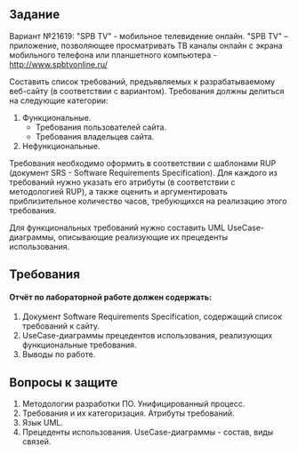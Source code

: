 ## Задание

Вариант №21619: "SPB TV" - мобильное телевидение онлайн. "SPB TV" – приложение, позволяющее просматривать ТВ каналы онлайн с экрана мобильного телефона или планшетного компьютера - http://www.spbtvonline.ru/

Составить список требований, предъявляемых к разрабатываемому веб-сайту (в соответствии с вариантом). Требования должны делиться на следующие категории:
1. Функциональные.
   - Требования пользователей сайта.
   - Требования владельцев сайта.
2. Нефункциональные.

Требования необходимо оформить в соответствии с шаблонами RUP (документ SRS - Software Requirements Specification). Для каждого из требований нужно указать его атрибуты (в соответствии с методологией RUP), а также оценить и аргументировать приблизительное количество часов, требующихся на реализацию этого требования.

Для функциональных требований нужно составить UML UseCase-диаграммы, описывающие реализующие их прецеденты использования.

## Требования

#### Отчёт по лабораторной работе должен содержать:

1. Документ Software Requirements Specification, содержащий список требований к сайту.
2. UseCase-диаграммы прецедентов использования, реализующих функциональные требования.
3. Выводы по работе.

## Вопросы к защите

1. Методологии разработки ПО. Унифицированный процесс.
2. Требования и их категоризация. Атрибуты требований.
3. Язык UML.
4. Прецеденты использования. UseCase-диаграммы - состав, виды связей.